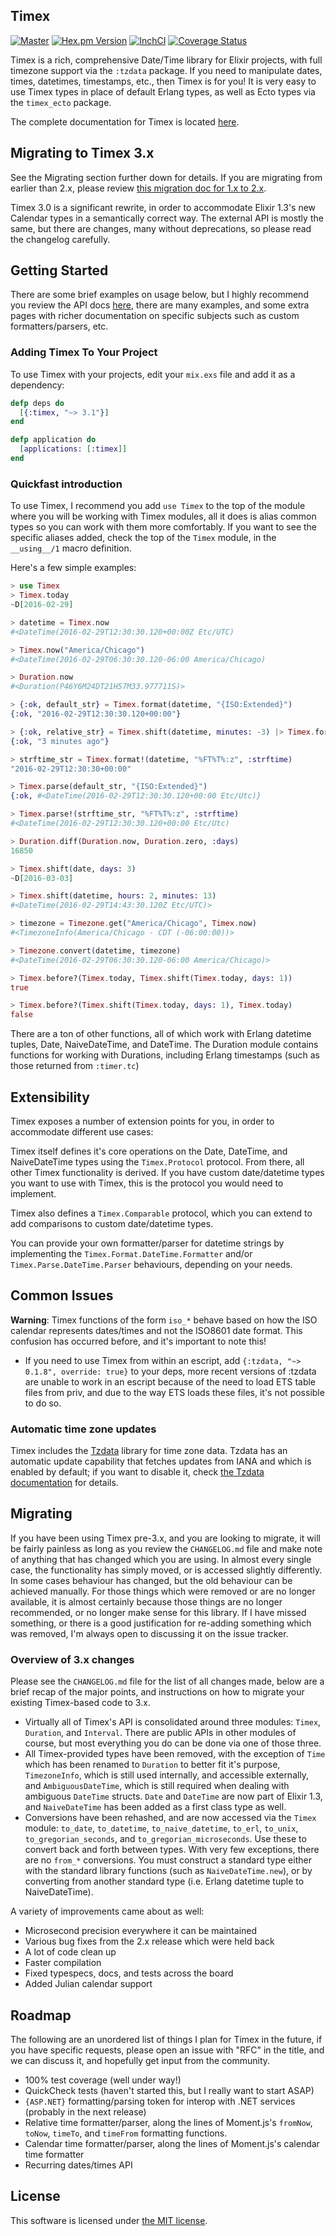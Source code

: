 ## Timex

[![Master](https://travis-ci.org/bitwalker/timex.svg?branch=master)](https://travis-ci.org/bitwalker/timex)
[![Hex.pm Version](http://img.shields.io/hexpm/v/timex.svg?style=flat)](https://hex.pm/packages/timex)
[![InchCI](https://inch-ci.org/github/bitwalker/timex.svg?branch=master)](https://inch-ci.org/github/bitwalker/timex)
[![Coverage Status](https://coveralls.io/repos/github/bitwalker/timex/badge.svg?branch=master)](https://coveralls.io/github/bitwalker/timex?branch=master)

Timex is a rich, comprehensive Date/Time library for Elixir projects, with full timezone support via the `:tzdata` package. If
you need to manipulate dates, times, datetimes, timestamps, etc., then Timex is for you! It is very easy to use Timex types
in place of default Erlang types, as well as Ecto types via the `timex_ecto` package.

The complete documentation for Timex is located [here](https://hexdocs.pm/timex).

## Migrating to Timex 3.x

See the Migrating section further down for details. If you are migrating from earlier than 2.x,
please review [this migration doc for 1.x to 2.x](https://github.com/bitwalker/timex/tree/2.2.1#migrating).

Timex 3.0 is a significant rewrite, in order to accommodate Elixir 1.3's new Calendar types in a semantically
correct way. The external API is mostly the same, but there are changes, many without deprecations, so please
read the changelog carefully.

## Getting Started

There are some brief examples on usage below, but I highly recommend you review the
API docs [here](https://hexdocs.pm/timex), there are many examples, and some extra pages with
richer documentation on specific subjects such as custom formatters/parsers, etc.

### Adding Timex To Your Project

To use Timex with your projects, edit your `mix.exs` file and add it as a dependency:

```elixir
defp deps do
  [{:timex, "~> 3.1"}]
end

defp application do
  [applications: [:timex]]
end
```

### Quickfast introduction

To use Timex, I recommend you add `use Timex` to the top of the module where you will be working with Timex modules,
all it does is alias common types so you can work with them more comfortably. If you want to see the specific aliases
added, check the top of the `Timex` module, in the `__using__/1` macro definition.

Here's a few simple examples:

```elixir
> use Timex
> Timex.today
~D[2016-02-29]

> datetime = Timex.now
#<DateTime(2016-02-29T12:30:30.120+00:00Z Etc/UTC)

> Timex.now("America/Chicago")
#<DateTime(2016-02-29T06:30:30.120-06:00 America/Chicago)

> Duration.now
#<Duration(P46Y6M24DT21H57M33.977711S)>

> {:ok, default_str} = Timex.format(datetime, "{ISO:Extended}")
{:ok, "2016-02-29T12:30:30.120+00:00"}

> {:ok, relative_str} = Timex.shift(datetime, minutes: -3) |> Timex.format("{relative}", :relative)
{:ok, "3 minutes ago"}

> strftime_str = Timex.format!(datetime, "%FT%T%:z", :strftime)
"2016-02-29T12:30:30+00:00"

> Timex.parse(default_str, "{ISO:Extended}")
{:ok, #<DateTime(2016-02-29T12:30:30.120+00:00 Etc/Utc)}

> Timex.parse!(strftime_str, "%FT%T%:z", :strftime)
#<DateTime(2016-02-29T12:30:30.120+00:00 Etc/Utc)

> Duration.diff(Duration.now, Duration.zero, :days)
16850

> Timex.shift(date, days: 3)
~D[2016-03-03]

> Timex.shift(datetime, hours: 2, minutes: 13)
#<DateTime(2016-02-29T14:43:30.120Z Etc/UTC)>

> timezone = Timezone.get("America/Chicago", Timex.now)
#<TimezoneInfo(America/Chicago - CDT (-06:00:00))>

> Timezone.convert(datetime, timezone)
#<DateTime(2016-02-29T06:30:30.120-06:00 America/Chicago)>

> Timex.before?(Timex.today, Timex.shift(Timex.today, days: 1))
true

> Timex.before?(Timex.shift(Timex.today, days: 1), Timex.today)
false
```

There are a ton of other functions, all of which work with Erlang datetime tuples, Date, NaiveDateTime, and DateTime. The Duration module contains functions for working with Durations, including Erlang timestamps (such as those returned from `:timer.tc`)

## Extensibility

Timex exposes a number of extension points for you, in order to accommodate different use cases:

Timex itself defines it's core operations on the Date, DateTime, and NaiveDateTime types using the `Timex.Protocol` protocol. From there, all other Timex functionality is derived. If you have custom date/datetime types you want to use with Timex, this is the protocol you would need to implement.

Timex also defines a `Timex.Comparable` protocol, which you can extend to add comparisons to custom date/datetime types.

You can provide your own formatter/parser for datetime strings by implementing the `Timex.Format.DateTime.Formatter` and/or `Timex.Parse.DateTime.Parser` behaviours, depending on your needs.

## Common Issues

**Warning**: Timex functions of the form `iso_*` behave based on how the ISO calendar represents dates/times and not the ISO8601 date format. This confusion has occurred before, and it's important to note this!

- If you need to use Timex from within an escript, add `{:tzdata, "~> 0.1.8", override: true}` to your deps,
  more recent versions of :tzdata are unable to work in an escript because of the need to load ETS table files
  from priv, and due to the way ETS loads these files, it's not possible to do so.

### Automatic time zone updates

Timex includes the [Tzdata](https://github.com/lau/tzdata) library for time zone data. Tzdata has an automatic update capability that fetches updates from IANA and which is enabled by default; if you want to disable it, check [the Tzdata documentation](https://github.com/lau/tzdata#automatic-data-updates) for details.

## Migrating

If you have been using Timex pre-3.x, and you are looking to migrate, it will be fairly painless as long as you review the `CHANGELOG.md` file and make note of anything that has changed which you are using. In almost every single case, the functionality has simply moved, or is accessed slightly differently. In some cases behaviour has changed, but the old behaviour can be achieved manually. For those things which were removed or are no longer available, it is almost certainly because those things are no longer recommended, or no longer make sense for this library. If I have missed something, or there is a good justification for re-adding something which was removed, I'm always open to discussing it on the issue tracker.

### Overview of 3.x changes

Please see the `CHANGELOG.md` file for the list of all changes made, below are a brief recap of the major points, and
instructions on how to migrate your existing Timex-based code to 3.x.

- Virtually all of Timex's API is consolidated around three modules: `Timex`, `Duration`, and `Interval`. There are public APIs in other modules of course, but most everything you do can be done via one of those three.
- All Timex-provided types have been removed, with the exception of `Time` which has been renamed to `Duration` to better fit it's purpose,
`TimezoneInfo`, which is still used internally, and accessible externally, and `AmbiguousDateTime`, which is still required when dealing with ambiguous `DateTime` structs. `Date` and `DateTime` are now part of Elixir 1.3, and `NaiveDateTime` has been added as a first class type as well.
- Conversions have been rehashed, and are now accessed via the `Timex` module: `to_date`, `to_datetime`, `to_naive_datetime`, `to_erl`, `to_unix`, `to_gregorian_seconds`, and `to_gregorian_microseconds`. Use these to convert back and forth between types. With very few exceptions, there are no `from_*` conversions. You must construct a standard type either with the standard library functions (such as `NaiveDateTime.new`), or by converting from another standard type (i.e. Erlang datetime tuple to NaiveDateTime).

A variety of improvements came about as well:

- Microsecond precision everywhere it can be maintained
- Various bug fixes from the 2.x release which were held back
- A lot of code clean up
- Faster compilation
- Fixed typespecs, docs, and tests across the board
- Added Julian calendar support


## Roadmap

The following are an unordered list of things I plan for Timex in the future, if you
have specific requests, please open an issue with "RFC" in the title, and we can discuss
it, and hopefully get input from the community.

- 100% test coverage (well under way!)
- QuickCheck tests (haven't started this, but I really want to start ASAP)
- `{ASP.NET}` formatting/parsing token for interop with .NET services (probably in the next release)
- Relative time formatter/parser, along the lines of Moment.js's `fromNow`, `toNow`, `timeTo`, and `timeFrom` formatting functions.
- Calendar time formatter/parser, along the lines of Moment.js's calendar time formatter
- Recurring dates/times API

## License

This software is licensed under [the MIT license](LICENSE.md).
